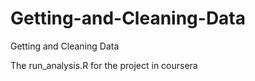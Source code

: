 Getting-and-Cleaning-Data
=========================

Getting and Cleaning Data

The run_analysis.R for the project in coursera
